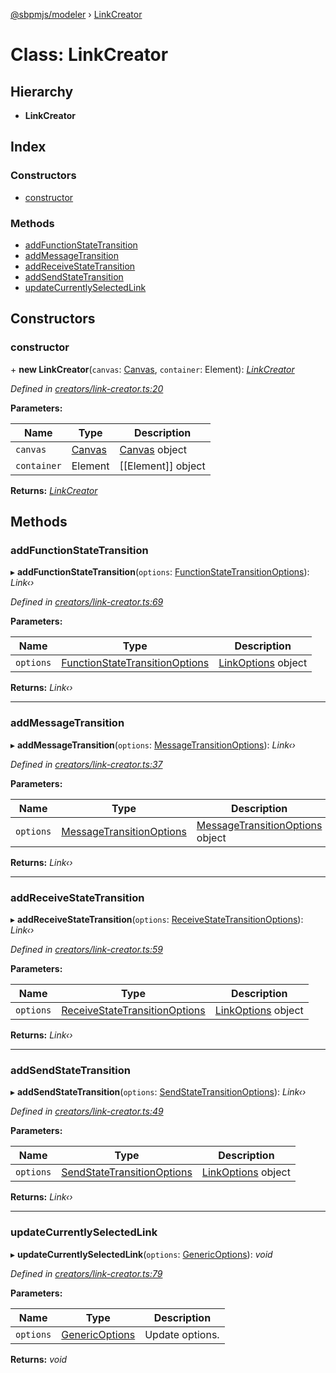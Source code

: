 [@sbpmjs/modeler](../README.md) › [LinkCreator](linkcreator.md)

# Class: LinkCreator

## Hierarchy

* **LinkCreator**

## Index

### Constructors

* [constructor](linkcreator.md#constructor)

### Methods

* [addFunctionStateTransition](linkcreator.md#addfunctionstatetransition)
* [addMessageTransition](linkcreator.md#addmessagetransition)
* [addReceiveStateTransition](linkcreator.md#addreceivestatetransition)
* [addSendStateTransition](linkcreator.md#addsendstatetransition)
* [updateCurrentlySelectedLink](linkcreator.md#updatecurrentlyselectedlink)

## Constructors

###  constructor

\+ **new LinkCreator**(`canvas`: [Canvas](canvas.md), `container`: Element): *[LinkCreator](linkcreator.md)*

*Defined in [creators/link-creator.ts:20](https://github.com/mkolodiy/sbpmjs/blob/6939d2f/packages/sbpm-modeler/lib/creators/link-creator.ts#L20)*

**Parameters:**

Name | Type | Description |
------ | ------ | ------ |
`canvas` | [Canvas](canvas.md) | [Canvas](canvas.md) object |
`container` | Element | [[Element]] object  |

**Returns:** *[LinkCreator](linkcreator.md)*

## Methods

###  addFunctionStateTransition

▸ **addFunctionStateTransition**(`options`: [FunctionStateTransitionOptions](../interfaces/functionstatetransitionoptions.md)): *Link‹›*

*Defined in [creators/link-creator.ts:69](https://github.com/mkolodiy/sbpmjs/blob/6939d2f/packages/sbpm-modeler/lib/creators/link-creator.ts#L69)*

**Parameters:**

Name | Type | Description |
------ | ------ | ------ |
`options` | [FunctionStateTransitionOptions](../interfaces/functionstatetransitionoptions.md) | [LinkOptions](../interfaces/linkoptions.md) object  |

**Returns:** *Link‹›*

___

###  addMessageTransition

▸ **addMessageTransition**(`options`: [MessageTransitionOptions](../interfaces/messagetransitionoptions.md)): *Link‹›*

*Defined in [creators/link-creator.ts:37](https://github.com/mkolodiy/sbpmjs/blob/6939d2f/packages/sbpm-modeler/lib/creators/link-creator.ts#L37)*

**Parameters:**

Name | Type | Description |
------ | ------ | ------ |
`options` | [MessageTransitionOptions](../interfaces/messagetransitionoptions.md) | [MessageTransitionOptions](../interfaces/messagetransitionoptions.md) object  |

**Returns:** *Link‹›*

___

###  addReceiveStateTransition

▸ **addReceiveStateTransition**(`options`: [ReceiveStateTransitionOptions](../interfaces/receivestatetransitionoptions.md)): *Link‹›*

*Defined in [creators/link-creator.ts:59](https://github.com/mkolodiy/sbpmjs/blob/6939d2f/packages/sbpm-modeler/lib/creators/link-creator.ts#L59)*

**Parameters:**

Name | Type | Description |
------ | ------ | ------ |
`options` | [ReceiveStateTransitionOptions](../interfaces/receivestatetransitionoptions.md) | [LinkOptions](../interfaces/linkoptions.md) object  |

**Returns:** *Link‹›*

___

###  addSendStateTransition

▸ **addSendStateTransition**(`options`: [SendStateTransitionOptions](../interfaces/sendstatetransitionoptions.md)): *Link‹›*

*Defined in [creators/link-creator.ts:49](https://github.com/mkolodiy/sbpmjs/blob/6939d2f/packages/sbpm-modeler/lib/creators/link-creator.ts#L49)*

**Parameters:**

Name | Type | Description |
------ | ------ | ------ |
`options` | [SendStateTransitionOptions](../interfaces/sendstatetransitionoptions.md) | [LinkOptions](../interfaces/linkoptions.md) object  |

**Returns:** *Link‹›*

___

###  updateCurrentlySelectedLink

▸ **updateCurrentlySelectedLink**(`options`: [GenericOptions](../interfaces/genericoptions.md)): *void*

*Defined in [creators/link-creator.ts:79](https://github.com/mkolodiy/sbpmjs/blob/6939d2f/packages/sbpm-modeler/lib/creators/link-creator.ts#L79)*

**Parameters:**

Name | Type | Description |
------ | ------ | ------ |
`options` | [GenericOptions](../interfaces/genericoptions.md) | Update options.  |

**Returns:** *void*
